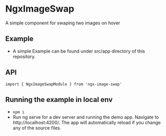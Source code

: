 # NgxImageSwap

A simple component for swaping two images on hover

## Example

* A simple Example can be found under src/app directory of this repository.

## API

`import { NgxImageSwapModule } from 'ngx-image-swap'`

## Running the example in local env
* `npm i`
* Run ng serve for a dev server and running the demo app. Navigate to http://localhost:4200/. The app will automatically reload if you change any of the source files.
